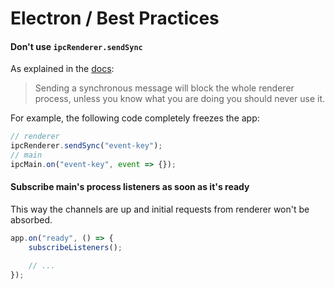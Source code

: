 # Electron / Best Practices

#### Don't use `ipcRenderer.sendSync`

As explained in the [docs](https://electronjs.org/docs/api/ipc-renderer#ipcrenderersendsyncchannel-arg1-arg2-):
> Sending a synchronous message will block the whole renderer process, unless you know what you are doing you should never use it.

For example, the following code completely freezes the app:

```js
// renderer
ipcRenderer.sendSync("event-key");
// main
ipcMain.on("event-key", event => {});
```

#### Subscribe main's process listeners as soon as it's ready

This way the channels are up and initial requests from renderer won't be absorbed.

```js
app.on("ready", () => {
    subscribeListeners();

    // ...
});
```
